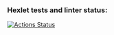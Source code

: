 ### Hexlet tests and linter status:
[![Actions Status](https://github.com/Iliatar/java-project-72/actions/workflows/hexlet-check.yml/badge.svg)](https://github.com/Iliatar/java-project-72/actions)